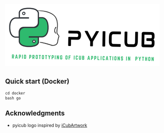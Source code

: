 ![PYICUB logo](media/pyicub-logo.png?raw=true)
====

Quick start (Docker)
-------------
```
cd docker
bash go
```

Acknowledgments
-------------

- pyicub logo inspired by [iCubArtwork](https://github.com/alecive/iCubArtwork)
